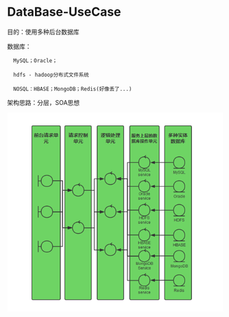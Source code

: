 # DataBase-UseCase

目的：使用多种后台数据库

数据库：

      MySQL；Oracle；
      
      hdfs - hadoop分布式文件系统
      
      NOSQL：HBASE；MongoDB；Redis(好像丢了...)
      
架构思路：分层，SOA思想

![图示](架构/架构分层图.png)
